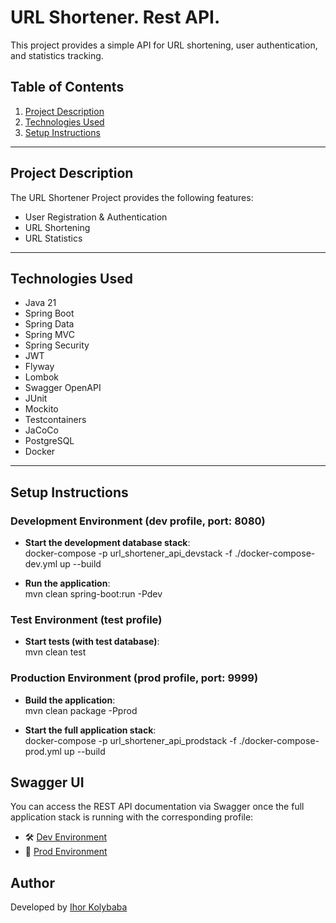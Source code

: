 # URL Shortener. Rest API.

This project provides a simple API for URL shortening, user authentication, and statistics tracking.

## Table of Contents

1. [Project Description](#project-description)
2. [Technologies Used](#technologies-used)
3. [Setup Instructions](#setup-instructions)

---

## Project Description

The URL Shortener Project provides the following features:

- User Registration & Authentication
- URL Shortening
- URL Statistics

---

## Technologies Used

- Java 21
- Spring Boot
- Spring Data
- Spring MVC
- Spring Security
- JWT
- Flyway
- Lombok
- Swagger OpenAPI
- JUnit
- Mockito
- Testcontainers
- JaCoCo
- PostgreSQL
- Docker

---

## Setup Instructions

### Development Environment (dev profile, port: 8080)

- **Start the development database stack**:  
  docker-compose -p url_shortener_api_devstack -f ./docker-compose-dev.yml up --build

- **Run the application**:  
  mvn clean spring-boot:run -Pdev

### Test Environment (test profile)

- **Start tests (with test database)**:  
  mvn clean test 

### Production Environment (prod profile, port: 9999)

- **Build the application**:  
  mvn clean package -Pprod

- **Start the full application stack**:  
  docker-compose -p url_shortener_api_prodstack -f ./docker-compose-prod.yml up --build

## Swagger UI

You can access the REST API documentation via Swagger once the full application stack is running
with the corresponding profile:

- 🛠️ [Dev Environment](http://localhost:8080/swagger-ui/index.html)
- 🚀 [Prod Environment](http://localhost:9999/swagger-ui/index.html)

## Author

Developed by [Ihor Kolybaba](https://github.com/stackovermap)
